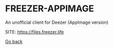 # FREEZER-APPIMAGE
 
 An unofficial client for Deezer (AppImage version)
 
 SITE: https://files.freezer.life

 [Go back](https://portable-linux-apps.github.io/apps.html)
